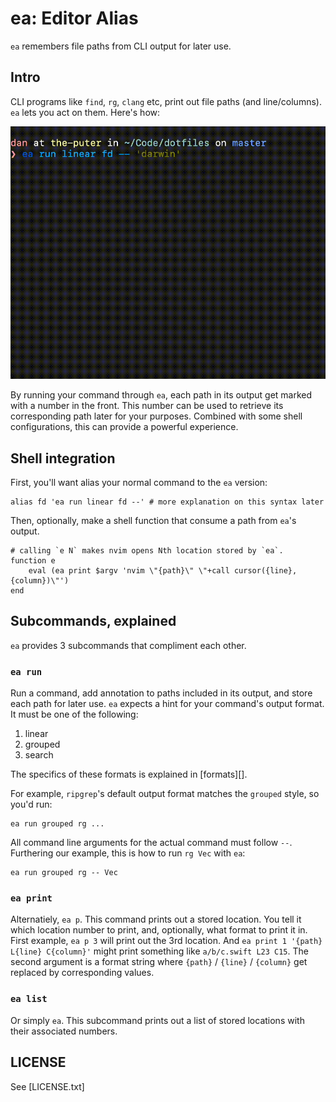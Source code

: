# ea: Editor Alias

`ea` remembers file paths from CLI output for later use.

## Intro

CLI programs like `find`, `rg`, `clang` etc, print out file paths (and line/columns). `ea` lets you act on
them. Here's how:

![Aliasing In Action](demo.gif)

By running your command through `ea`, each path in its output get marked with a number in the front. This
number can be used to retrieve its corresponding path later for your purposes. Combined with some shell
configurations, this can provide a powerful experience.

## Shell integration

First, you'll want alias your normal command to the `ea` version:

```fish
alias fd 'ea run linear fd --' # more explanation on this syntax later
```

Then, optionally, make a shell function that consume a path from `ea`'s output.

```fish
# calling `e N` makes nvim opens Nth location stored by `ea`.
function e
    eval (ea print $argv 'nvim \"{path}\" \"+call cursor({line}, {column})\"')
end
```

## Subcommands, explained

`ea` provides 3 subcommands that compliment each other.

### `ea run`

Run a command, add annotation to paths included in its output, and store each path for later use. `ea` expects
a hint for your command's output format. It must be one of the following:

1. linear
2. grouped
3. search

The specifics of these formats is explained in [formats][].

For example, `ripgrep`'s default output format matches the `grouped` style, so you'd run:

```
ea run grouped rg ...
```

All command line arguments for the actual command must follow `--`. Furthering our example, this is how to run
`rg Vec` with `ea`:

```
ea run grouped rg -- Vec
```

### `ea print`

Alternatiely, `ea p`. This command prints out a stored location. You tell it which location number to print,
and, optionally, what format to print it in. First example, `ea p 3` will print out the 3rd location. And
`ea print 1 '{path} L{line} C{column}'` might print something like `a/b/c.swift L23 C15`. The second argument
is a format string where `{path}` / `{line}` / `{column}` get replaced by corresponding values.


### `ea list`

Or simply `ea`. This subcommand prints out a list of stored locations with their associated numbers.

## LICENSE

See [LICENSE.txt]
